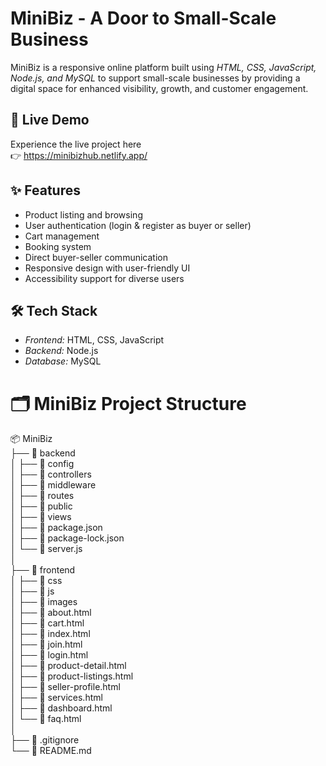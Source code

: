# MiniBiz - A Door to Small-Scale Business

MiniBiz is a responsive online platform built using *HTML, CSS, JavaScript, Node.js, and MySQL* 
to support small-scale businesses by providing a digital space for enhanced visibility, growth, 
and customer engagement.

## 🚀 Live Demo

Experience the live project here  
👉 https://minibizhub.netlify.app/

## ✨ Features
- Product listing and browsing
- User authentication (login & register as buyer or seller)
- Cart management
- Booking system
- Direct buyer-seller communication
- Responsive design with user-friendly UI
- Accessibility support for diverse users

## 🛠 Tech Stack
- *Frontend:* HTML, CSS, JavaScript
- *Backend:* Node.js
- *Database:* MySQL

# 🗂️ MiniBiz Project Structure

📦 MiniBiz  
├── 📂 backend  
│   ├── 📂 config         
│   ├── 📂 controllers     
│   ├── 📂 middleware        
│   ├── 📂 routes           
│   ├── 📂 public           
│   ├── 📂 views            
│   ├── 📄 package.json     
│   ├── 📄 package-lock.json  
│   └── 📄 server.js        
│  
├── 📂 frontend  
│   ├── 📂 css                
│   ├── 📂 js              
│   ├── 📂 images         
│   ├── 📄 about.html  
│   ├── 📄 cart.html  
│   ├── 📄 index.html  
│   ├── 📄 join.html  
│   ├── 📄 login.html  
│   ├── 📄 product-detail.html  
│   ├── 📄 product-listings.html  
│   ├── 📄 seller-profile.html  
│   ├── 📄 services.html  
│   ├── 📄 dashboard.html  
│   └── 📄 faq.html  
│  
├── 📄 .gitignore  
└── 📄 README.md  
